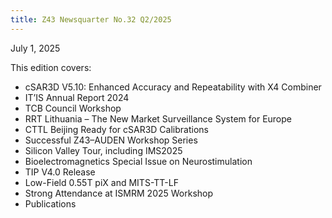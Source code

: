 ```yaml
---
title: Z43 Newsquarter No.32 Q2/2025
---
```

July 1, 2025

This edition covers:  
- cSAR3D V5.10: Enhanced Accuracy and Repeatability with X4 Combiner
- IT’IS Annual Report 2024
- TCB Council Workshop
- RRT Lithuania – The New Market Surveillance System for Europe
- CTTL Beijing Ready for cSAR3D Calibrations
- Successful Z43–AUDEN Workshop Series
- Silicon Valley Tour, including IMS2025
- Bioelectromagnetics Special Issue on Neurostimulation
- TIP V4.0 Release
- Low-Field 0.55T piX and MITS-TT-LF
- Strong Attendance at ISMRM 2025 Workshop
- Publications












